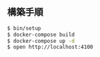 ## 構築手順

```sh
$ bin/setup
$ docker-compose build
$ docker-compose up -d
$ open http://localhost:4100
```
